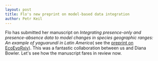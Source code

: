 ```yaml
---
layout: post
title: Flo's new preprint on model-based data integration
author: Petr Keil
---
```


Flo has submitted her manuscript on *Integrating presence-only and presence-absence data to model changes in species geographic ranges: An example of yaguarundí in Latin America*( see the [preprint on EcoEvoRxiv](https://ecoevorxiv.org/67c4u/)). This was a fantastic collaboration between us and Diana Bowler. Let's see how the manuscript fares in review now.

